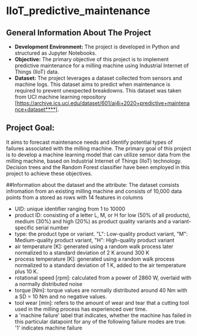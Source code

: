 # IIoT_predictive_maintenance

## General Information About The Project
- **Development Environment:** The project is developed in Python and structured as Jupyter Notebooks.
- **Objective:** The primary objective of this project is to implement predictive maintenance for a milling machine using Industrial Internet of Things (IIoT) data.
- **Dataset:** The project leverages a dataset collected from sensors and machine logs. This dataset aims to predict when maintenance is required to prevent unexpected breakdowns.
               This dataset was taken from UCI machine learning repository [https://archive.ics.uci.edu/dataset/601/ai4i+2020+predictive+maintenance+dataset****].

## Project Goal:
It aims to forecast maintenance needs and identify potential types of failures associated with the milling machine.
The primary goal of this project is to develop a machine learning model that can utilize sensor data from the milling machine, based on Industrial Internet of Things (IIoT) technology.                      
Decision trees and the Random Forest classifier have been employed in this project to achieve these objectives.

##Information about the dataset and the attribute:
The dataset consists infromation from an existing milling machine and consists of 10,000 data points from a stored as rows with 14 features in columns
- UID: unique identifier ranging from 1 to 10000
- product ID: consisting of a letter L, M, or H for low (50% of all products), medium (30%) and high (20%) as product quality variants and a variant-specific serial number
- type: the product type or variant. "L": Low-quality product variant, "M": Medium-quality product variant, "H": High-quality product variant
- air temperature [K]: generated using a random walk process later normalized to a standard deviation of 2 K around 300 K
- process temperature [K]: generated using a random walk process normalized to a standard deviation of 1 K, added to the air temperature plus 10 K.
- rotational speed [rpm]: calculated from a power of 2860 W, overlaid with a normally distributed noise
- torque [Nm]: torque values are normally distributed around 40 Nm with a SD = 10 Nm and no negative values.
- tool wear [min]: refers to the amount of wear and tear that a cutting tool used in the milling process has experienced over time.
- a 'machine failure' label that indicates, whether the machine has failed in this particular datapoint for any of the following failure modes are true.
    '1' indicates machine failure

